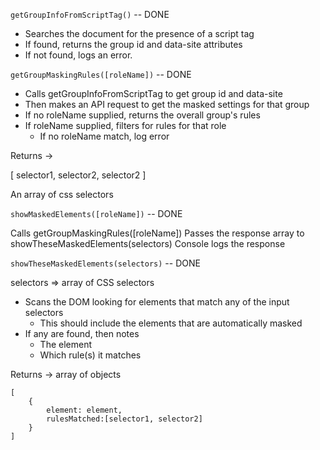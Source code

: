 `getGroupInfoFromScriptTag()` -- DONE

- Searches the document for the presence of a script tag
- If found, returns the group id and data-site attributes
- If not found, logs an error.

`getGroupMaskingRules([roleName])` -- DONE

- Calls getGroupInfoFromScriptTag to get group id and data-site
- Then makes an API request to get the masked settings for that group
- If no roleName supplied, returns the overall group's rules
- If roleName supplied, filters for rules for that role
  - If no roleName match, log error

Returns ->

[
selector1, selector2, selector2
]

An array of css selectors

`showMaskedElements([roleName])` -- DONE

Calls getGroupMaskingRules([roleName])
Passes the response array to showTheseMaskedElements(selectors)
Console logs the response

`showTheseMaskedElements(selectors)` -- DONE

selectors => array of CSS selectors

- Scans the DOM looking for elements that match any of the input selectors
  - This should include the elements that are automatically masked
- If any are found, then notes
  - The element
  - Which rule(s) it matches

Returns -> array of objects

```
[
    {
        element: element,
        rulesMatched:[selector1, selector2]
    }
]
```

